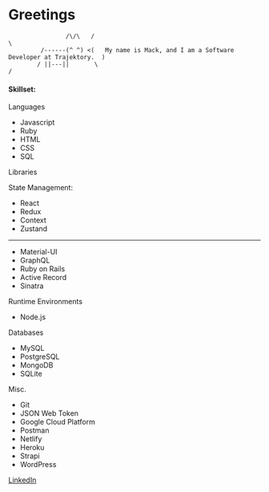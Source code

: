 # Greetings
                    /\/\   /                                                                \
             /------(^ ^) <(   My name is Mack, and I am a Software Developer at Trajektory.  )
            / ||---||       \                                                                /
              
#### Skillset:

Languages
- Javascript
- Ruby
- HTML
- CSS
- SQL

Libraries

State Management:
- React
- Redux
- Context
- Zustand
---
- Material-UI
- GraphQL
- Ruby on Rails
- Active Record
- Sinatra

Runtime Environments
- Node.js

Databases
- MySQL
- PostgreSQL
- MongoDB
- SQLite

Misc.
- Git
- JSON Web Token
- Google Cloud Platform
- Postman
- Netlify
- Heroku
- Strapi
- WordPress


[LinkedIn](https://www.linkedin.com/in/mackmcquen/)
